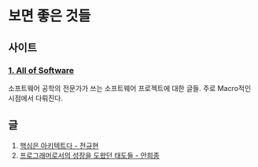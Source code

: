 # 보면 좋은 것들

## 사이트

### [1. All of Software](http://www.allofsoftware.net/)

소프트웨어 공학의 전문가가 쓰는 소프트웨어 프로젝트에 대한 글들. 주로 Macro적인 시점에서 다뤄진다.

## 글

1. [핵심은 아키텍트다 - 전규현](http://m.zdnet.co.kr/column_view.asp?artice_id=20170810153934#imadnews)
2. [프로그래머로서의 성장을 도왔던 태도들 - 안희종](http://ahnheejong.name/articles/becoming-better-programmer)
